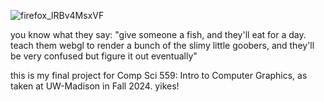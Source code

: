 ![firefox_lRBv4MsxVF](https://github.com/user-attachments/assets/ef88c1a7-4c30-40ae-8797-68f088d886db)

you know what they say: "give someone a fish, and they'll eat for a day. teach them webgl to render a bunch of the slimy little goobers, and they'll be very confused but figure it out eventually"

this is my final project for Comp Sci 559: Intro to Computer Graphics, as taken at UW-Madison in Fall 2024. yikes!

